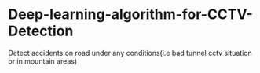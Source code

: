 # Deep-learning-algorithm-for-CCTV-Detection
Detect accidents on road under any conditions(i.e bad tunnel cctv situation or in mountain areas)
